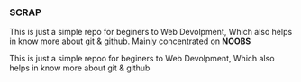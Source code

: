 ### SCRAP

This is just a simple repo for beginers to Web Devolpment, Which also helps in know more about git & github.
 Mainly concentrated on **NOOBS**

This is just a simple repoo for beginers to Web Devolpment, Which also helps in know more about git & github



